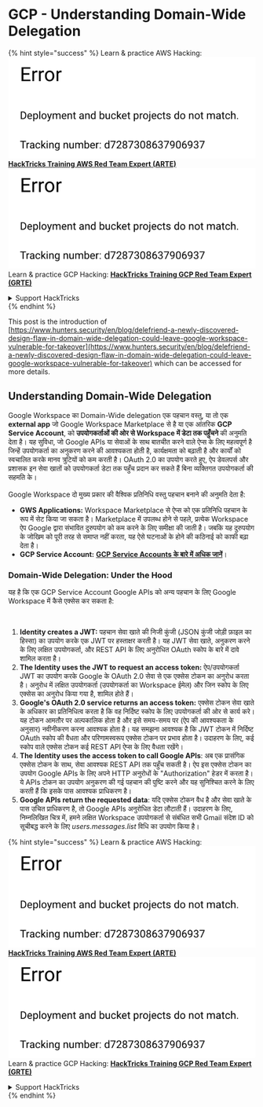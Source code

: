 # GCP - Understanding Domain-Wide Delegation

{% hint style="success" %}
Learn & practice AWS Hacking:<img src="../../../.gitbook/assets/image (1) (1).png" alt="" data-size="line">[**HackTricks Training AWS Red Team Expert (ARTE)**](https://training.hacktricks.xyz/courses/arte)<img src="../../../.gitbook/assets/image (1) (1).png" alt="" data-size="line">\
Learn & practice GCP Hacking: <img src="../../../.gitbook/assets/image (2).png" alt="" data-size="line">[**HackTricks Training GCP Red Team Expert (GRTE)**<img src="../../../.gitbook/assets/image (2).png" alt="" data-size="line">](https://training.hacktricks.xyz/courses/grte)

<details>

<summary>Support HackTricks</summary>

* Check the [**subscription plans**](https://github.com/sponsors/carlospolop)!
* **Join the** 💬 [**Discord group**](https://discord.gg/hRep4RUj7f) or the [**telegram group**](https://t.me/peass) or **follow** us on **Twitter** 🐦 [**@hacktricks\_live**](https://twitter.com/hacktricks\_live)**.**
* **Share hacking tricks by submitting PRs to the** [**HackTricks**](https://github.com/carlospolop/hacktricks) and [**HackTricks Cloud**](https://github.com/carlospolop/hacktricks-cloud) github repos.

</details>
{% endhint %}

This post is the introduction of [https://www.hunters.security/en/blog/delefriend-a-newly-discovered-design-flaw-in-domain-wide-delegation-could-leave-google-workspace-vulnerable-for-takeover](https://www.hunters.security/en/blog/delefriend-a-newly-discovered-design-flaw-in-domain-wide-delegation-could-leave-google-workspace-vulnerable-for-takeover) which can be accessed for more details.

## **Understanding Domain-Wide Delegation**

Google Workspace का Domain-Wide delegation एक पहचान वस्तु, या तो एक **external app** जो Google Workspace Marketplace से है या एक आंतरिक **GCP Service Account**, को **उपयोगकर्ताओं की ओर से Workspace में डेटा तक पहुँचने** की अनुमति देता है। यह सुविधा, जो Google APIs या सेवाओं के साथ बातचीत करने वाले ऐप्स के लिए महत्वपूर्ण है जिन्हें उपयोगकर्ता का अनुकरण करने की आवश्यकता होती है, कार्यक्षमता को बढ़ाती है और कार्यों को स्वचालित करके मानव त्रुटियों को कम करती है। OAuth 2.0 का उपयोग करते हुए, ऐप डेवलपर्स और प्रशासक इन सेवा खातों को उपयोगकर्ता डेटा तक पहुँच प्रदान कर सकते हैं बिना व्यक्तिगत उपयोगकर्ता की सहमति के।\
\
Google Workspace दो मुख्य प्रकार की वैश्विक प्रतिनिधि वस्तु पहचान बनाने की अनुमति देता है:

* **GWS Applications:** Workspace Marketplace से ऐप्स को एक प्रतिनिधि पहचान के रूप में सेट किया जा सकता है। Marketplace में उपलब्ध होने से पहले, प्रत्येक Workspace ऐप Google द्वारा संभावित दुरुपयोग को कम करने के लिए समीक्षा की जाती है। जबकि यह दुरुपयोग के जोखिम को पूरी तरह से समाप्त नहीं करता, यह ऐसे घटनाओं के होने की कठिनाई को काफी बढ़ा देता है।
* **GCP Service Account:** [**GCP Service Accounts के बारे में अधिक जानें**](../gcp-basic-information/#service-accounts)।

### **Domain-Wide Delegation: Under the Hood**

यह है कि एक GCP Service Account Google APIs को अन्य पहचान के लिए Google Workspace में कैसे एक्सेस कर सकता है:

<figure><img src="../../../.gitbook/assets/image (58).png" alt=""><figcaption></figcaption></figure>

1. **Identity creates a JWT:** पहचान सेवा खाते की निजी कुंजी (JSON कुंजी जोड़ी फ़ाइल का हिस्सा) का उपयोग करके एक JWT पर हस्ताक्षर करती है। यह JWT सेवा खाते, अनुकरण करने के लिए लक्षित उपयोगकर्ता, और REST API के लिए अनुरोधित OAuth स्कोप के बारे में दावे शामिल करता है।
2. **The Identity uses the JWT to request an access token:** ऐप/उपयोगकर्ता JWT का उपयोग करके Google के OAuth 2.0 सेवा से एक एक्सेस टोकन का अनुरोध करता है। अनुरोध में लक्षित उपयोगकर्ता (उपयोगकर्ता का Workspace ईमेल) और जिन स्कोप के लिए एक्सेस का अनुरोध किया गया है, शामिल होते हैं।
3. **Google's OAuth 2.0 service returns an access token:** एक्सेस टोकन सेवा खाते के अधिकार का प्रतिनिधित्व करता है कि वह निर्दिष्ट स्कोप के लिए उपयोगकर्ता की ओर से कार्य करे। यह टोकन आमतौर पर अल्पकालिक होता है और इसे समय-समय पर (ऐप की आवश्यकता के अनुसार) नवीनीकरण करना आवश्यक होता है। यह समझना आवश्यक है कि JWT टोकन में निर्दिष्ट OAuth स्कोप की वैधता और परिणामस्वरूप एक्सेस टोकन पर प्रभाव होता है। उदाहरण के लिए, कई स्कोप वाले एक्सेस टोकन कई REST API ऐप्स के लिए वैधता रखेंगे।
4. **The Identity uses the access token to call Google APIs**: अब एक प्रासंगिक एक्सेस टोकन के साथ, सेवा आवश्यक REST API तक पहुँच सकती है। ऐप इस एक्सेस टोकन का उपयोग Google APIs के लिए अपने HTTP अनुरोधों के "Authorization" हेडर में करता है। ये APIs टोकन का उपयोग अनुकरण की गई पहचान की पुष्टि करने और यह सुनिश्चित करने के लिए करती हैं कि इसके पास आवश्यक प्राधिकरण है।
5. **Google APIs return the requested data**: यदि एक्सेस टोकन वैध है और सेवा खाते के पास उचित प्राधिकरण है, तो Google APIs अनुरोधित डेटा लौटाती हैं। उदाहरण के लिए, निम्नलिखित चित्र में, हमने लक्षित Workspace उपयोगकर्ता से संबंधित सभी Gmail संदेश ID को सूचीबद्ध करने के लिए _users.messages.list_ विधि का उपयोग किया है।

{% hint style="success" %}
Learn & practice AWS Hacking:<img src="../../../.gitbook/assets/image (1) (1).png" alt="" data-size="line">[**HackTricks Training AWS Red Team Expert (ARTE)**](https://training.hacktricks.xyz/courses/arte)<img src="../../../.gitbook/assets/image (1) (1).png" alt="" data-size="line">\
Learn & practice GCP Hacking: <img src="../../../.gitbook/assets/image (2).png" alt="" data-size="line">[**HackTricks Training GCP Red Team Expert (GRTE)**<img src="../../../.gitbook/assets/image (2).png" alt="" data-size="line">](https://training.hacktricks.xyz/courses/grte)

<details>

<summary>Support HackTricks</summary>

* Check the [**subscription plans**](https://github.com/sponsors/carlospolop)!
* **Join the** 💬 [**Discord group**](https://discord.gg/hRep4RUj7f) or the [**telegram group**](https://t.me/peass) or **follow** us on **Twitter** 🐦 [**@hacktricks\_live**](https://twitter.com/hacktricks\_live)**.**
* **Share hacking tricks by submitting PRs to the** [**HackTricks**](https://github.com/carlospolop/hacktricks) and [**HackTricks Cloud**](https://github.com/carlospolop/hacktricks-cloud) github repos.

</details>
{% endhint %}
